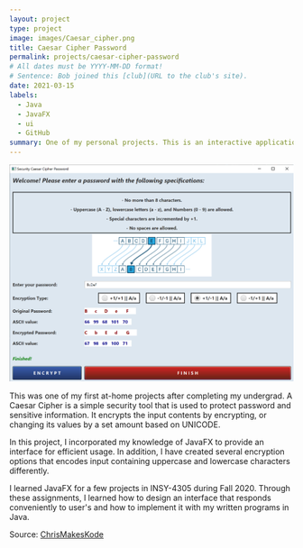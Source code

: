 ```yaml
---
layout: project
type: project
image: images/Caesar_cipher.png
title: Caesar Cipher Password
permalink: projects/caesar-cipher-password
# All dates must be YYYY-MM-DD format!
# Sentence: Bob joined this [club](URL to the club's site).
date: 2021-03-15
labels:
  - Java
  - JavaFX
  - ui
  - GitHub
summary: One of my personal projects. This is an interactive application that offers various encryption methods for input statements.
---
```


<img class="ui medium right floated rounded image" src="../images/caesarCipherPassword_interface.png">

This was one of my first at-home projects after completing my undergrad. A Caesar Cipher is a simple security tool that is used to protect password and sensitive information. It encrypts the input contents by encrypting, or changing its values by a set amount based on UNICODE.

In this project, I incorporated my knowledge of JavaFX to provide an interface for efficient usage. In addition, I have created several encryption options that encodes input containing uppercase and lowercase characters differently.

I learned JavaFX for a few projects in INSY-4305 during Fall 2020. Through these assignments, I learned how to design an interface that responds conveniently to user's and how to implement it with my written programs in Java. 
 
Source: <a href="https://github.com/"><i class="large github icon"></i>ChrisMakesKode</a>
